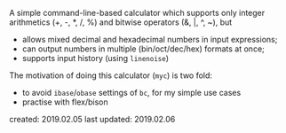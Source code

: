 A simple command-line-based calculator which supports only integer
arithmetics (+, -, *, /, %) and bitwise operators (&, |, ^, ~), but

- allows mixed decimal and hexadecimal numbers in input expressions;
- can output numbers in multiple (bin/oct/dec/hex) formats at once;
- supports input history (using `linenoise`)


The motivation of doing this calculator (`myc`) is two fold:

- to avoid `ibase`/`obase` settings of `bc`, for my simple use cases
- practise with flex/bison

created: 2019.02.05
last updated: 2019.02.06
